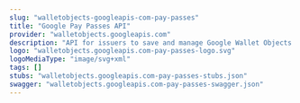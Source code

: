 ```yaml
---
slug: "walletobjects-googleapis-com-pay-passes"
title: "Google Pay Passes API"
provider: "walletobjects.googleapis.com"
description: "API for issuers to save and manage Google Wallet Objects."
logo: "walletobjects.googleapis.com-pay-passes-logo.svg"
logoMediaType: "image/svg+xml"
tags: []
stubs: "walletobjects.googleapis.com-pay-passes-stubs.json"
swagger: "walletobjects.googleapis.com-pay-passes-swagger.json"
---
```

